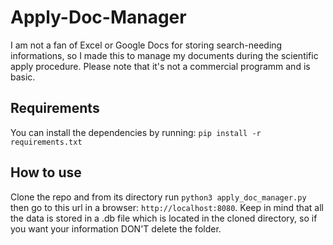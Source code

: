 # Apply-Doc-Manager

I am not a fan of Excel or Google Docs for storing search-needing informations, so I made this to manage my documents during the scientific apply procedure. Please note that it's not a commercial programm and is basic.

## Requirements
You can install the dependencies by running:  `pip install -r requirements.txt`

## How to use
Clone the repo and from its directory run `python3 apply_doc_manager.py` then go to this url in a browser: `http://localhost:8080`. Keep in mind that all the data is stored in a .db file which is located in the cloned directory, so if you want your information DON'T delete the folder.

